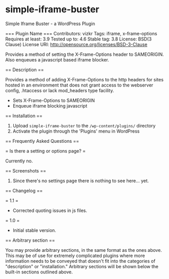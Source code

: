 simple-iframe-buster
===================

Simple Iframe Buster - a WordPress Plugin

=== Plugin Name ===
Contributors: vizkr
Tags: iframe, x-frame-options
Requires at least: 3.9
Tested up to: 4.6
Stable tag: 3.8
License: BSD(3 Clause)
License URI: http://opensource.org/licenses/BSD-3-Clause

Provides a method of setting the X-Frame-Options header to SAMEORIGIN. Also enqueues a javascript based iframe blocker.

== Description ==

Provides a method of adding X-Frame-Options to the http headers for sites hosted in an environment that does not grant access to 
the webserver config, .htaccess or lack mod_headers type facility.

+ Sets X-Frame-Options to SAMEORIGIN
+ Enqueue iframe blocking javascript

== Installation ==

1. Upload `simple-iframe-buster` to the `/wp-content/plugins/` directory
2. Activate the plugin through the 'Plugins' menu in WordPress

== Frequently Asked Questions ==

= Is there a setting or options page? =

Currently no.

== Screenshots ==

1. Since there's no settings page there is nothing to see here... yet. 

== Changelog ==

= 1.1 =
* Corrected quoting issues in js files.

= 1.0 =
* Initial stable version.

== Arbitrary section ==

You may provide arbitrary sections, in the same format as the ones above.  This may be of use for extremely 
complicated
plugins where more information needs to be conveyed that doesn't fit into the categories of "description" or
"installation."  Arbitrary sections will be shown below the built-in sections outlined above.



